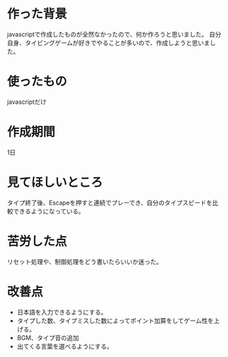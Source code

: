 # 作った背景
javascriptで作成したものが全然なかったので、何か作ろうと思いました。
自分自身、タイピングゲームが好きでやることが多いので、作成しようと思いました。

# 使ったもの
javascriptだけ

# 作成期間
1日

# 見てほしいところ
タイプ終了後、Escapeを押すと連続でプレーでき、自分のタイプスピードを比較できるようになっている。

# 苦労した点
リセット処理や、制御処理をどう書いたらいいか迷った。

# 改善点
- 日本語を入力できるようにする。
- タイプした数、タイプミスした数によってポイント加算をしてゲーム性を上げる。
- BGM、タイプ音の追加
- 出てくる言葉を選べるようにする。